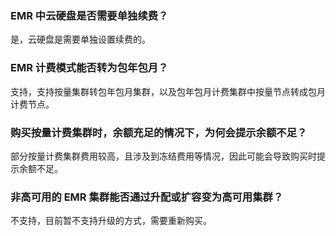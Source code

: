 ### EMR 中云硬盘是否需要单独续费？
是，云硬盘是需要单独设置续费的。

### EMR 计费模式能否转为包年包月？
支持，支持按量集群转包年包月集群，以及包年包月计费集群中按量节点转成包月计费节点。

### 购买按量计费集群时，余额充足的情况下，为何会提示余额不足？
部分按量计费集群费用较高，且涉及到冻结费用等情况，因此可能会导致购买时提示余额不足。


### 非高可用的 EMR 集群能否通过升配或扩容变为高可用集群？
不支持，目前暂不支持升级的方式，需要重新购买。
